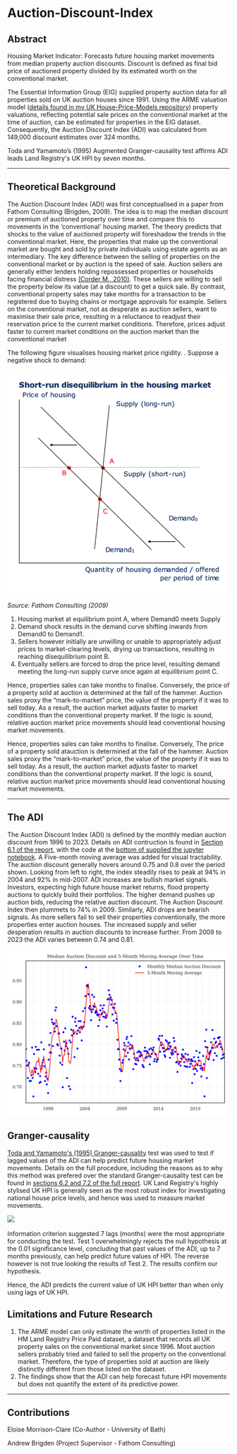 # Auction-Discount-Index

## Abstract
Housing Market Indicator: Forecasts future housing market movements from median property auction discounts. Discount is defined as final bid price of auctioned property divided by its estimated worth on the conventional market.

The
Essential Information Group (EIG) supplied property auction data for all
properties sold on UK auction houses since 1991. Using the ARME valuation model ([details found in my UK House-Price-Models repository](https://github.com/arashid9-1/UK-House-Price-Models))
property valuations, reflecting potential sale prices on the conventional market at the time of auction, can be estimated for properties in the EIG dataset. Consequently, the Auction Discount Index (ADI) was calculated from 149,000 discount estimates over 324 months.

Toda and Yamamoto’s (1995) Augmented Granger-causality test affirms ADI leads Land Registry's UK HPI by seven months.

***

## Theoretical Background

The Auction Discount Index (ADI) was first conceptualised in a paper from Fathom Consulting (Brigden, 2009). The idea is to map the median discount or premium of auctioned property over time and compare this to movements in the ‘conventional' housing market. The theory predicts that shocks to the value of auctioned property
will foreshadow the trends in the conventional market. Here, the properties that make up the conventional market are bought and sold by private individuals using
estate agents as an intermediary. The key difference between the selling of properties
on the conventional market or by auction is the speed of sale. Auction sellers are
generally either lenders holding repossessed properties or households facing financial
distress [(Corder M., 2010)](https://www.bankofengland.co.uk/-/media/boe/files/quarterly-bulletin/2010/residential-property-auction-prices.pdf). These sellers are willing to sell the property below its
value (at a discount) to get a quick sale. By contrast, conventional property sales may take
months for a transaction to be registered due to buying chains or mortgage approvals
for example. Sellers on the conventional market, not as desperate as auction sellers,
want to maximise their sale price, resulting in a reluctance to readjust their
reservation price to the current market conditions. Therefore, prices adjust faster to
current market conditions on the auction market than the conventional market

The following figure visualises housing market price rigidity. . Suppose a negative shock to demand:

![](Figure%201.png)

_Source: Fathom Consulting (2009)_

1.	Housing market at equilibrium point A, where Demand0 meets Supply
2.	Demand shock results in the demand curve shifting inwards from Demand0 to Demand1.
3.	Sellers however initially are unwilling or unable to appropriately adjust prices to market-clearing levels, drying up transactions, resulting in reaching disequilibrium point B.
4.	Eventually sellers are forced to drop the price level, resulting demand meeting the long-run supply curve once again at equilibrium point C.


Hence, properties sales can take months to finalise. Conversely, the price of a property sold at auction is determined at the fall of the hammer. Auction sales proxy the “mark-to-market” price, the value of the property if it was to sell today. As a result, the auction market adjusts faster to market conditions than the conventional property market. If the logic is sound, relative auction market price movements should lead conventional housing market movements.


Hence, properties sales can take months to finalise. Conversely, The price of a property sold atauction is determined at the fall of the hammer. Auction sales proxy the
“mark-to-market” price, the value of the property if it was to sell today. As a result,
the auction market adjusts faster to market conditions than the conventional
property market. If the logic is sound, relative auction market price movements
should lead conventional housing market movements.

***

## The ADI

The Auction Discount Index (ADI) is defined by the monthly median auction
discount from 1996 to 2023. Details on ADI contruction is found in [Section 6.1 of the report](ARME_and_ADI_report.pdf), with the code at the [bottom of supplied the jupyter notebook](appendix_testing_adi.ipynb).  A Five-month moving average was added for
visual tractability. The auction discount generally hovers around 0.75 and 0.8 over
the period shown. 
Looking from left to right, the index steadily rises to peak at 94% in 2004 and 92% in
mid-2007. ADI increases are bullish market signals. Investors, expecting high future
house market returns, flood property auctions to quickly build their portfolios. The
higher demand pushes up auction bids, reducing the relative auction discount. The
Auction Discount Index then plummets to 74% in 2009. Similarly, ADI drops are
bearish signals. As more sellers fail to sell their properties conventionally, the more
properties enter auction houses. The increased supply and seller desperation results
in auction discounts to increase further. From 2009 to 2023 the ADI varies between
0.74 and 0.81.

![](ADI%20image.png)

## Granger-causality

[Toda and Yamamoto's (1995) Granger-causality](https://www.sciencedirect.com/science/article/abs/pii/0304407694016168) test was used to test if lagged values of the ADI can help predict future housing market movements. Details on the full procedure, including the reasons as to why this method was prefered over the standard Granger-causality test can be found in [sections 6.2 and 7.2 of the full report](ARME_and_ADI_report.pdf). UK Land Registry's highly stylised UK HPI is generally seen as the most robust index for investigating national house price levels, and hence was used to measure market movements. 

![](Screenshot%202024-04-01%20at%2007.54.34.png)

Information criterion suggested 7 lags (months) were the most appropriate for conducting the test. Test 1 overwhelmingly rejects the null hypothesis at the 0.01 significance level,
concluding that past values of the ADI, up to 7 months previously, can help predict
future values of HPI. The reverse however is not true looking the results of Test 2.
The results confirm our hypothesis.

Hence, the ADI predicts the current value of UK HPI better than when only
using lags of UK HPI.

## Limitations and Future Research

1. The ARME model can only estimate the worth of properties listed in the HM Land Registry Price
Paid dataset, a dataset that records all UK property sales on the conventional market since 1996. Most auction sellers probably tried and failed to sell the
property on the conventional market. Therefore, the type of properties sold at
auction are likely distinctly different from those listed on the dataset. 
2. The findings show that the ADI can help forecast future HPI movements but does not quantify the extent of its predictive power.

***
## Contributions 
Eloise Morrison-Clare (Co-Author - University of Bath)

Andrew Brigden (Project Supervisor - Fathom Consulting)
